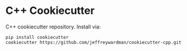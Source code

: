# C++ Cookiecutter

C++ cookiecutter repository. Install via:
```
pip install cookiecutter
cookiecutter https://github.com/jeffreywardman/cookiecutter-cpp.git
```